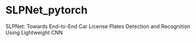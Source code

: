 # SLPNet_pytorch
SLPNet: Towards End-to-End Car License Plates Detection and Recognition Using Lightweight CNN
